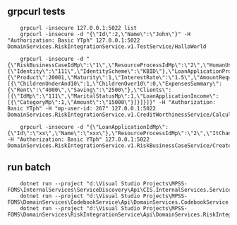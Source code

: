 ﻿## grpcurl tests
        grpcurl -insecure 127.0.0.1:5022 list
        grpcurl -insecure -d "{\"Id\":2,\"Name\":\"John\"}" -H "Authorization: Basic YTph" 127.0.0.1:5022 DomainServices.RiskIntegrationService.v1.TestService/HalloWorld

        grpcurl -insecure -d "{\"RiskBusinessCaseIdMp\":\"1\",\"ResourceProcessIdMp\":\"2\",\"HumanUser\":{\"Identity\":\"111\",\"IdentityScheme\":\"KBID\"},\"LoanApplicationProduct\":{\"Product\":20001,\"Maturity\":1,\"InterestRate\":\"1.5\",\"AmountRequired\":1,\"Annuity\":1,\"FixationPeriod\":1},\"Households\":[{\"ChildrenUnderAnd10\":1,\"ChildrenOver10\":0,\"ExpensesSummary\":{\"Rent\":\"4000\",\"Saving\":\"2500\"},\"Clients\":[{\"IdMp\":\"111\",\"MaritalStatusMp\":1,\"LoanApplicationIncome\":[{\"CategoryMp\":1,\"Amount\":\"15000\"}]}]}]}" -H "Authorization: Basic YTph" -H "mp-user-id: 267" 127.0.0.1:5022 DomainServices.RiskIntegrationService.v1.CreditWorthinessService/Calculate

        grpcurl -insecure -d "{\"LoanApplicationIdMp\":{\"Id\":\"xx\",\"Name\":\"xxx\"},\"ResourceProcessIdMp\":\"2\",\"ItChannel\":\"John\"}" -H "Authorization: Basic YTph" 127.0.0.1:5022 DomainServices.RiskIntegrationService.v1.RiskBusinessCaseService/CreateCase

## run batch
        dotnet run --project "d:\Visual Studio Projects\MPSS-FOMS\InternalServices\ServiceDiscovery\Api\CIS.InternalServices.ServiceDiscovery.Api.csproj"
        dotnet run --project "d:\Visual Studio Projects\MPSS-FOMS\DomainServices\CodebookService\Api\DomainServices.CodebookService.Api.csproj"
        dotnet run --project "d:\Visual Studio Projects\MPSS-FOMS\DomainServices\RiskIntegrationService\Api\DomainServices.RiskIntegrationService.Api.csproj"